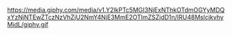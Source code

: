https://media.giphy.com/media/v1.Y2lkPTc5MGI3NjExNThkOTdmOGYyMDQxYzNjNTEwZTczNzVhZjU2NmY4NjE3MmE2OTlmZSZjdD1n/IRU48MslcjkyhyMidL/giphy.gif

